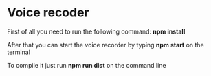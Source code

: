 # Voice recoder

First of all you need to run the following command: **npm install**

After that you can start the voice recorder by typing **npm start** on the terminal 

To compile it just run **npm run dist** on the command line
